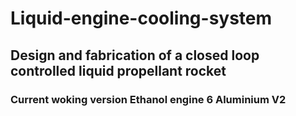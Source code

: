 # Liquid-engine-cooling-system
## Design and fabrication of a closed loop controlled liquid propellant rocket
### Current woking version Ethanol engine 6 Aluminium V2

